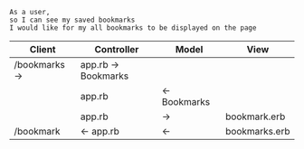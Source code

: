```
As a user,
so I can see my saved bookmarks
I would like for my all bookmarks to be displayed on the page
```
| Client | Controller | Model | View|
|--------|------------|-------|-----|
|/bookmarks -> | app.rb -> Bookmarks | |
||app.rb |<- Bookmarks||
||app.rb |->| bookmark.erb|
|/bookmark |<- app.rb | <- | bookmarks.erb|
